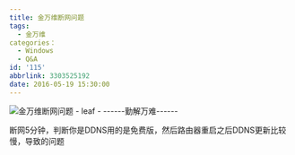 ```yaml
---
title: 金万维断网问题
tags:
  - 金万维
categories：
  - Windows
  - Q&A
id: '115'
abbrlink: 3303525192
date: 2016-05-19 15:30:00
---
```


![金万维断网问题 - leaf - ------勤解万难------](http://img2.ph.126.net/yMiWMdXyaXFKHkjkwde7UA==/4947485665744140125.png "金万维断网问题 - leaf - ------勤解万难------")

  

断网5分钟，判断你是DDNS用的是免费版，然后路由器重启之后DDNS更新比较慢，导致的问题